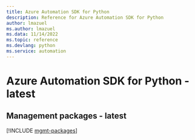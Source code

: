 ```yaml
---
title: Azure Automation SDK for Python
description: Reference for Azure Automation SDK for Python
author: lmazuel
ms.author: lmazuel
ms.data: 11/14/2022
ms.topic: reference
ms.devlang: python
ms.service: automation
---
```

# Azure Automation SDK for Python - latest

## Management packages - latest
[!INCLUDE [mgmt-packages](automation-mgmt-index.md)]